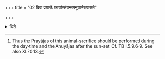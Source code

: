 +++
title = "02 दिवा प्रयाजैः प्रचर्यास्तंयन्तमनूयाजैरुपासते"

+++

<details><summary>थिते</summary>

2. Having performed the Prayājas (fore-offerings) during the day-time, they perform the Anūyājas (after-offerings) after the sun-set.[^1]   

[^1]: Thus the Prayājas of this animal-sacrifice should be performed during the day-time and the Anuyājas after the sun-set. Cf. TB I.5.9.6-9. See also XI.20.13.  
</details>
